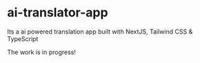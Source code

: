 # ai-translator-app
Its a ai powered translation app built with NextJS, Tailwind CSS &amp; TypeScript

The work is in progress!
